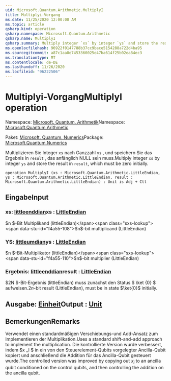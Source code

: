 ```yaml
---
uid: Microsoft.Quantum.Arithmetic.MultiplyI
title: Multiplyi-Vorgang
ms.date: 11/25/2020 12:00:00 AM
ms.topic: article
qsharp.kind: operation
qsharp.namespace: Microsoft.Quantum.Arithmetic
qsharp.name: MultiplyI
qsharp.summary: Multiply integer `xs` by integer `ys` and store the result in `result`, which must be zero initially.
ms.openlocfilehash: 96922f0147788b37cc9bace5154288a722d4ba95
ms.sourcegitcommit: a87c1aa8e7453360025e47ba614f25b02ea84ec3
ms.translationtype: MT
ms.contentlocale: de-DE
ms.lasthandoff: 11/26/2020
ms.locfileid: "96222506"
---
```

# <a name="multiplyi-operation"></a><span data-ttu-id="f4a55-102">Multiplyi-Vorgang</span><span class="sxs-lookup"><span data-stu-id="f4a55-102">MultiplyI operation</span></span>

<span data-ttu-id="f4a55-103">Namespace: [Microsoft. Quantum. Arithmetik](xref:Microsoft.Quantum.Arithmetic)</span><span class="sxs-lookup"><span data-stu-id="f4a55-103">Namespace: [Microsoft.Quantum.Arithmetic](xref:Microsoft.Quantum.Arithmetic)</span></span>

<span data-ttu-id="f4a55-104">Paket: [Microsoft. Quantum. Numerics](https://nuget.org/packages/Microsoft.Quantum.Numerics)</span><span class="sxs-lookup"><span data-stu-id="f4a55-104">Package: [Microsoft.Quantum.Numerics](https://nuget.org/packages/Microsoft.Quantum.Numerics)</span></span>


<span data-ttu-id="f4a55-105">Multiplizieren Sie Integer `xs` nach Ganzzahl `ys` , und speichern Sie das Ergebnis in `result` , das anfänglich NULL sein muss.</span><span class="sxs-lookup"><span data-stu-id="f4a55-105">Multiply integer `xs` by integer `ys` and store the result in `result`, which must be zero initially.</span></span>

```qsharp
operation MultiplyI (xs : Microsoft.Quantum.Arithmetic.LittleEndian, ys : Microsoft.Quantum.Arithmetic.LittleEndian, result : Microsoft.Quantum.Arithmetic.LittleEndian) : Unit is Adj + Ctl
```


## <a name="input"></a><span data-ttu-id="f4a55-106">Eingabe</span><span class="sxs-lookup"><span data-stu-id="f4a55-106">Input</span></span>

### <a name="xs--littleendian"></a><span data-ttu-id="f4a55-107">xs: [littleenddian](xref:Microsoft.Quantum.Arithmetic.LittleEndian)</span><span class="sxs-lookup"><span data-stu-id="f4a55-107">xs : [LittleEndian](xref:Microsoft.Quantum.Arithmetic.LittleEndian)</span></span>

<span data-ttu-id="f4a55-108">$n $-Bit Multiplikand (littleEndian)</span><span class="sxs-lookup"><span data-stu-id="f4a55-108">$n$-bit multiplicand (LittleEndian)</span></span>


### <a name="ys--littleendian"></a><span data-ttu-id="f4a55-109">YS: [littleumdian](xref:Microsoft.Quantum.Arithmetic.LittleEndian)</span><span class="sxs-lookup"><span data-stu-id="f4a55-109">ys : [LittleEndian](xref:Microsoft.Quantum.Arithmetic.LittleEndian)</span></span>

<span data-ttu-id="f4a55-110">$n $-Bit-Multiplikator (littleEndian)</span><span class="sxs-lookup"><span data-stu-id="f4a55-110">$n$-bit multiplier (LittleEndian)</span></span>


### <a name="result--littleendian"></a><span data-ttu-id="f4a55-111">Ergebnis: [littleenddian](xref:Microsoft.Quantum.Arithmetic.LittleEndian)</span><span class="sxs-lookup"><span data-stu-id="f4a55-111">result : [LittleEndian](xref:Microsoft.Quantum.Arithmetic.LittleEndian)</span></span>

<span data-ttu-id="f4a55-112">$2N $-Bit-Ergebnis (littleEndian) muss zunächst den Status $ \ket {0} $ aufweisen.</span><span class="sxs-lookup"><span data-stu-id="f4a55-112">$2n$-bit result (LittleEndian), must be in state $\ket{0}$ initially.</span></span>



## <a name="output--unit"></a><span data-ttu-id="f4a55-113">Ausgabe: [Einheit](xref:microsoft.quantum.lang-ref.unit)</span><span class="sxs-lookup"><span data-stu-id="f4a55-113">Output : [Unit](xref:microsoft.quantum.lang-ref.unit)</span></span>



## <a name="remarks"></a><span data-ttu-id="f4a55-114">Bemerkungen</span><span class="sxs-lookup"><span data-stu-id="f4a55-114">Remarks</span></span>

<span data-ttu-id="f4a55-115">Verwendet einen standardmäßigen Verschiebungs-und Add-Ansatz zum Implementieren der Multiplikation.</span><span class="sxs-lookup"><span data-stu-id="f4a55-115">Uses a standard shift-and-add approach to implement the multiplication.</span></span>
<span data-ttu-id="f4a55-116">Die kontrollierte Version wurde verbessert, indem $x _I $ in ein von den Steuerelement-Qubits vorgelegter Ancilla-Qubit kopiert und anschließend die Addition für das Ancilla-Qubit gesteuert wurde.</span><span class="sxs-lookup"><span data-stu-id="f4a55-116">The controlled version was improved by copying out $x_i$ to an ancilla qubit conditioned on the control qubits, and then controlling the addition on the ancilla qubit.</span></span>